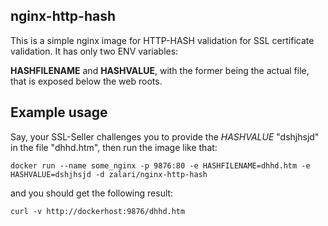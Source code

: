 ## nginx-http-hash
This is a simple nginx image for HTTP-HASH validation for SSL certificate validation. It has only two ENV variables:

**HASHFILENAME** and **HASHVALUE**, with the former being the actual file, that is exposed below the web roots.

## Example usage
Say, your SSL-Seller challenges you to provide the *HASHVALUE* "dshjhsjd" in the file "dhhd.htm", then run the image like that:

```
docker run --name some_nginx -p 9876:80 -e HASHFILENAME=dhhd.htm -e HASHVALUE=dshjhsjd -d zalari/nginx-http-hash
```

and you should get the following result:
```
curl -v http://dockerhost:9876/dhhd.htm
```